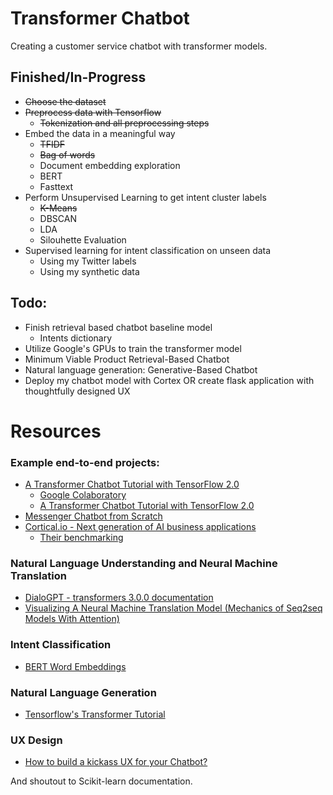 # Transformer Chatbot
Creating a customer service chatbot with transformer models.

## Finished/In-Progress
* ~~Choose the dataset~~
* ~~Preprocess data with Tensorflow~~
  * ~~Tokenization and all preprocessing steps~~
* Embed the data in a meaningful way
  * ~~TFIDF~~
  * ~~Bag of words~~
  * Document embedding exploration
  * BERT
  * Fasttext
* Perform Unsupervised Learning to get intent cluster labels
  * ~~K-Means~~
  * DBSCAN
  * LDA
  * Silouhette Evaluation
* Supervised learning for intent classification on unseen data
  * Using my Twitter labels
  * Using my synthetic data

## Todo:
* Finish retrieval based chatbot baseline model
  * Intents dictionary
* Utilize Google's GPUs to train the transformer model
* Minimum Viable Product Retrieval-Based Chatbot
* Natural language generation: Generative-Based Chatbot
* Deploy my chatbot model with Cortex OR create flask application with thoughtfully designed UX

# Resources
### Example end-to-end projects:
* [A Transformer Chatbot Tutorial with TensorFlow 2.0](https://medium.com/tensorflow/a-transformer-chatbot-tutorial-with-tensorflow-2-0-88bf59e66fe2)
  * [Google Colaboratory](https://colab.research.google.com/github/tensorflow/examples/blob/master/community/en/transformer_chatbot.ipynb#scrollTo=dYRx7YzCW4bu)
  * [A Transformer Chatbot Tutorial with TensorFlow 2.0](https://blog.tensorflow.org/2019/05/transformer-chatbot-tutorial-with-tensorflow-2.html)
* [Messenger Chatbot from Scratch](https://github.com/daoudclarke/chatbot-from-scratch)
* [Cortical.io - Next generation of AI business applications](https://www.cortical.io)
  * [Their benchmarking](https://www.cortical.io/solutions/message-intelligence/message-intelligence-benchmarking/)

### Natural Language Understanding and Neural Machine Translation
* [DialoGPT - transformers 3.0.0 documentation](https://huggingface.co/transformers/model_doc/dialogpt.html)
* [Visualizing A Neural Machine Translation Model (Mechanics of Seq2seq Models With Attention)](https://jalammar.github.io/visualizing-neural-machine-translation-mechanics-of-seq2seq-models-with-attention/)

### Intent Classification
* [BERT Word Embeddings](https://towardsdatascience.com/nlp-extract-contextualized-word-embeddings-from-bert-keras-tf-67ef29f60a7b)

### Natural Language Generation
* [Tensorflow's Transformer Tutorial](https://www.tensorflow.org/tutorials/text/transformer)

### UX Design
* [How to build a kickass UX for your Chatbot?](https://blog.chatteron.io/how-to-build-a-kick-ass-ux-for-your-chat-bot-f01b46c551db#.ooj0vyif5)

And shoutout to Scikit-learn documentation.
